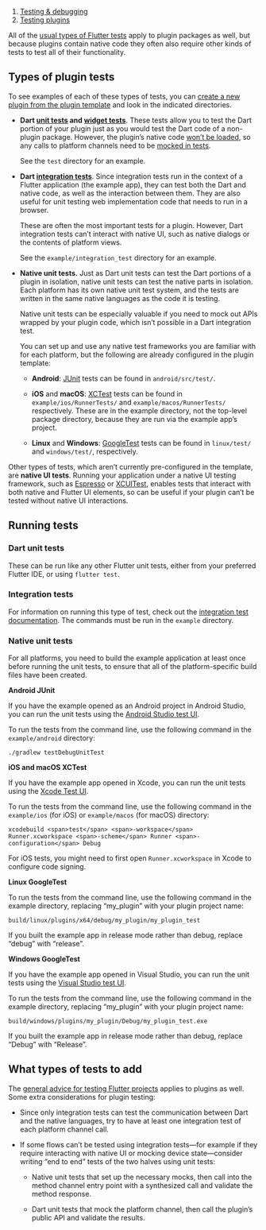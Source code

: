 1.  [Testing & debugging](https://docs.flutter.dev/testing)
2.  [Testing plugins](https://docs.flutter.dev/testing/testing-plugins)

All of the [usual types of Flutter tests](https://docs.flutter.dev/testing/overview) apply to plugin packages as well, but because plugins contain native code they often also require other kinds of tests to test all of their functionality.

## Types of plugin tests

To see examples of each of these types of tests, you can [create a new plugin from the plugin template](https://docs.flutter.dev/packages-and-plugins/developing-packages#step-1-create-the-package-1) and look in the indicated directories.

-   **Dart [unit tests](https://docs.flutter.dev/cookbook/testing/unit/introduction) and [widget tests](https://docs.flutter.dev/cookbook/testing/widget/introduction)**. These tests allow you to test the Dart portion of your plugin just as you would test the Dart code of a non-plugin package. However, the plugin’s native code [won’t be loaded](https://docs.flutter.dev/testing/plugins-in-tests), so any calls to platform channels need to be [mocked in tests](https://docs.flutter.dev/testing/plugins-in-tests#mock-the-platform-channel).
    
    See the `test` directory for an example.
    
-   **Dart [integration tests](https://docs.flutter.dev/cookbook/testing/integration/introduction)**. Since integration tests run in the context of a Flutter application (the example app), they can test both the Dart and native code, as well as the interaction between them. They are also useful for unit testing web implementation code that needs to run in a browser.
    
    These are often the most important tests for a plugin. However, Dart integration tests can’t interact with native UI, such as native dialogs or the contents of platform views.
    
    See the `example/integration_test` directory for an example.
    
-   **Native unit tests.** Just as Dart unit tests can test the Dart portions of a plugin in isolation, native unit tests can test the native parts in isolation. Each platform has its own native unit test system, and the tests are written in the same native languages as the code it is testing.
    
    Native unit tests can be especially valuable if you need to mock out APIs wrapped by your plugin code, which isn’t possible in a Dart integration test.
    
    You can set up and use any native test frameworks you are familiar with for each platform, but the following are already configured in the plugin template:
    
    -   **Android**: [JUnit](https://github.com/junit-team/junit4/wiki/Getting-started) tests can be found in `android/src/test/`.
        
    -   **iOS** and **macOS**: [XCTest](https://developer.apple.com/documentation/xctest) tests can be found in `example/ios/RunnerTests/` and `example/macos/RunnerTests/` respectively. These are in the example directory, not the top-level package directory, because they are run via the example app’s project.
        
    -   **Linux** and **Windows**: [GoogleTest](https://github.com/google/googletest) tests can be found in `linux/test/` and `windows/test/`, respectively.
        

Other types of tests, which aren’t currently pre-configured in the template, are **native UI tests**. Running your application under a native UI testing framework, such as [Espresso](https://github.com/flutter/packages/tree/main/packages/espresso) or [XCUITest](https://developer.apple.com/library/archive/documentation/DeveloperTools/Conceptual/testing_with_xcode/chapters/09-ui_testing.html), enables tests that interact with both native and Flutter UI elements, so can be useful if your plugin can’t be tested without native UI interactions.

## Running tests

### Dart unit tests

These can be run like any other Flutter unit tests, either from your preferred Flutter IDE, or using `flutter test`.

### Integration tests

For information on running this type of test, check out the [integration test documentation](https://docs.flutter.dev/cookbook/testing/integration/introduction#5-run-the-integration-test). The commands must be run in the `example` directory.

### Native unit tests

For all platforms, you need to build the example application at least once before running the unit tests, to ensure that all of the platform-specific build files have been created.

**Android JUnit**  

If you have the example opened as an Android project in Android Studio, you can run the unit tests using the [Android Studio test UI](https://developer.android.com/studio/test/test-in-android-studio).

To run the tests from the command line, use the following command in the `example/android` directory:

```
./gradlew testDebugUnitTest
```

**iOS and macOS XCTest**  

If you have the example app opened in Xcode, you can run the unit tests using the [Xcode Test UI](https://developer.apple.com/library/archive/documentation/DeveloperTools/Conceptual/testing_with_xcode/chapters/05-running_tests.html).

To run the tests from the command line, use the following command in the `example/ios` (for iOS) or `example/macos` (for macOS) directory:

```
xcodebuild <span>test</span> <span>-workspace</span> Runner.xcworkspace <span>-scheme</span> Runner <span>-configuration</span> Debug
```

For iOS tests, you might need to first open `Runner.xcworkspace` in Xcode to configure code signing.

**Linux GoogleTest**  

To run the tests from the command line, use the following command in the example directory, replacing “my\_plugin” with your plugin project name:

```
build/linux/plugins/x64/debug/my_plugin/my_plugin_test
```

If you built the example app in release mode rather than debug, replace “debug” with “release”.

**Windows GoogleTest**  

If you have the example app opened in Visual Studio, you can run the unit tests using the [Visual Studio test UI](https://learn.microsoft.com/en-us/visualstudio/test/getting-started-with-unit-testing?view=vs-2022&tabs=dotnet%2Cmstest#run-unit-tests).

To run the tests from the command line, use the following command in the example directory, replacing “my\_plugin” with your plugin project name:

```
build/windows/plugins/my_plugin/Debug/my_plugin_test.exe
```

If you built the example app in release mode rather than debug, replace “Debug” with “Release”.

## What types of tests to add

The [general advice for testing Flutter projects](https://docs.flutter.dev/testing/overview) applies to plugins as well. Some extra considerations for plugin testing:

-   Since only integration tests can test the communication between Dart and the native languages, try to have at least one integration test of each platform channel call.
    
-   If some flows can’t be tested using integration tests—for example if they require interacting with native UI or mocking device state—consider writing “end to end” tests of the two halves using unit tests:
    
    -   Native unit tests that set up the necessary mocks, then call into the method channel entry point with a synthesized call and validate the method response.
        
    -   Dart unit tests that mock the platform channel, then call the plugin’s public API and validate the results.